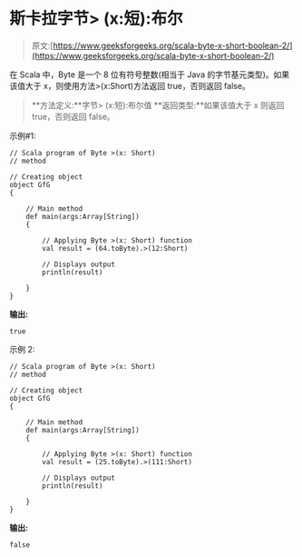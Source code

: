 # 斯卡拉字节> (x:短):布尔

> 原文:[https://www.geeksforgeeks.org/scala-byte-x-short-boolean-2/](https://www.geeksforgeeks.org/scala-byte-x-short-boolean-2/)

在 Scala 中，Byte 是一个 8 位有符号整数(相当于 Java 的字节基元类型)。如果该值大于 x，则使用方法>(x:Short)方法返回 true，否则返回 false。

> **方法定义:**字节> (x:短):布尔值
> **返回类型:**如果该值大于 x 则返回 true，否则返回 false。

示例#1:

```
// Scala program of Byte >(x: Short)
// method 

// Creating object 
object GfG 
{ 

    // Main method 
    def main(args:Array[String]) 
    { 

        // Applying Byte >(x: Short) function 
        val result = (64.toByte).>(12:Short) 

        // Displays output 
        println(result) 

    } 
} 
```

**输出:**

```
true
```

示例 2:

```
// Scala program of Byte >(x: Short)
// method 

// Creating object 
object GfG 
{ 

    // Main method 
    def main(args:Array[String]) 
    { 

        // Applying Byte >(x: Short) function 
        val result = (25.toByte).>(111:Short) 

        // Displays output 
        println(result) 

    } 
} 
```

**输出:**

```
false
```